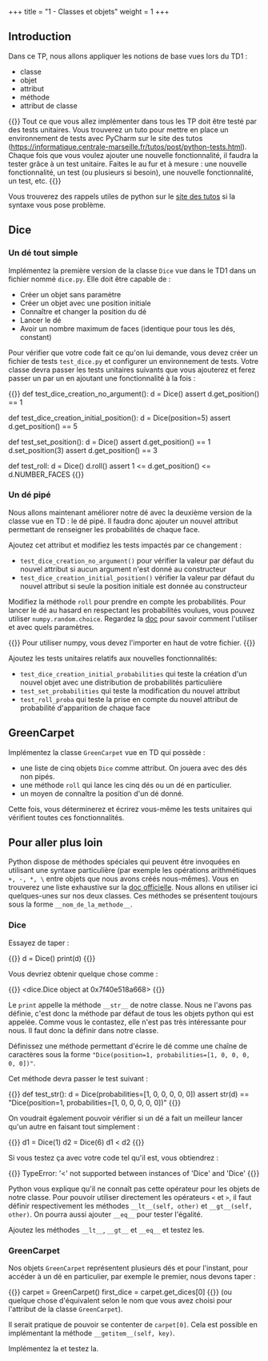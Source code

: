 +++
title = "1 - Classes et objets"
weight = 1
+++


## Introduction

Dans ce TP, nous allons appliquer les notions de base vues lors du TD1 :

  - classe
  - objet
  - attribut
  - méthode  
  - attribut de classe

{{<note>}}
Tout ce que vous allez implémenter dans tous les TP doit être testé par des tests unitaires. Vous trouverez un tuto pour mettre en place un environnement de tests avec    PyCharm sur le site des tutos (https://informatique.centrale-marseille.fr/tutos/post/python-tests.html).
Chaque fois que vous voulez ajouter une nouvelle fonctionnalité, il faudra la tester grâce à un test unitaire. Faites le au fur et à mesure : une nouvelle fonctionnalité, un test (ou plusieurs si besoin), une nouvelle fonctionnalité, un test, etc.
{{</note>}}

Vous trouverez des rappels utiles de python sur le [site des tutos](https://informatique.centrale-marseille.fr/tutos/post/python-bases.html) si la syntaxe vous pose problème.

## Dice
### Un dé tout simple

Implémentez la première version de la classe `Dice` vue dans le TD1 dans un fichier nommé `dice.py`. Elle doit être capable de :

  - Créer un objet sans paramètre
  - Créer un objet avec une position initiale
  - Connaître et changer la position du dé
  - Lancer le dé
  - Avoir un nombre maximum de faces (identique pour tous les dés, constant)

Pour vérifier que votre code fait ce qu'on lui demande, vous devez créer un fichier de tests `test_dice.py` et configurer un environnement de tests. Votre classe devra passer les tests unitaires suivants que vous ajouterez et ferez passer un par un en ajoutant une fonctionnalité à la fois :

{{<highlight python>}}
def test_dice_creation_no_argument():
    d = Dice()
    assert d.get_position() == 1


def test_dice_creation_initial_position():
    d = Dice(position=5)
    assert d.get_position() == 5


def test_set_position():
    d = Dice()
    assert d.get_position() == 1
    d.set_position(3)
    assert d.get_position() == 3


def test_roll:
    d = Dice()
    d.roll()
    assert 1 <= d.get_position() <= d.NUMBER_FACES
{{</highlight >}}

### Un dé pipé

Nous allons maintenant améliorer notre dé avec la deuxième version de la classe vue en TD : le dé pipé. Il faudra donc ajouter un nouvel attribut permettant de renseigner les probabilités de chaque face.

Ajoutez cet attribut et modifiez les tests impactés par ce changement :

  - `test_dice_creation_no_argument()` pour vérifier la valeur par défaut du nouvel attribut si aucun argument n'est donné au constructeur
  - `test_dice_creation_initial_position()` vérifier la valeur par défaut du nouvel attribut si seule la position initiale est donnée au constructeur

Modifiez la méthode `roll` pour prendre en compte les probabilités. Pour lancer le dé au hasard en respectant les probabilités voulues, vous pouvez utiliser `numpy.random.choice`. Regardez la [doc](https://docs.scipy.org/doc/numpy-dev/reference/generated/numpy.random.choice.html) pour savoir comment l'utiliser et avec quels paramètres.

{{<note>}}
Pour utiliser numpy, vous devez l'importer en haut de votre fichier.
{{</note>}}

Ajoutez les tests unitaires relatifs aux nouvelles fonctionnalités:

  - `test_dice_creation_initial_probabilities` qui teste la création d'un nouvel objet avec une distribution de probabilités particulière
  - `test_set_probabilities` qui teste la modification du nouvel attribut
  - `test_roll_proba` qui teste la prise en compte du nouvel attribut de probabilité d'apparition de chaque face


## GreenCarpet

Implémentez la classe `GreenCarpet` vue en TD qui possède :

  - une liste de cinq objets `Dice` comme attribut. On jouera avec des dés non pipés.
  - une méthode `roll` qui lance les cinq dés ou un dé en particulier.
  - un moyen de connaître la position d'un dé donné.

Cette fois, vous déterminerez et écrirez vous-même les tests unitaires qui vérifient toutes ces fonctionnalités.


## Pour aller plus loin

Python dispose de méthodes spéciales qui peuvent être invoquées en utilisant une syntaxe particulière (par exemple les opérations arithmétiques `+, -, *, \` entre objets que nous avons créés nous-mêmes). Vous en trouverez une liste exhaustive sur la [doc officielle](https://docs.python.org/3/reference/datamodel.html#special-method-names). Nous allons en utiliser ici quelques-unes sur nos deux classes. Ces méthodes se présentent toujours sous la forme `__nom_de_la_methode__`.

### Dice
Essayez de taper :

{{<highlight python>}}
d = Dice()
print(d)
{{</highlight>}}

Vous devriez obtenir quelque chose comme :

{{<highlight python>}}
<dice.Dice object at 0x7f40e518a668>
{{</highlight>}}

Le `print` appelle la méthode `__str__` de notre classe. Nous ne l'avons pas définie, c'est donc la méthode par défaut de tous les objets python qui est appelée. Comme vous le contastez, elle n'est pas très intéressante pour nous. Il faut donc la définir dans notre classe.

Définissez une méthode permettant d'écrire le dé comme une chaîne de caractères sous la forme `"Dice(position=1, probabilities=[1, 0, 0, 0, 0, 0])"`.

Cet méthode devra passer le test suivant :

{{<highlight python>}}
def test_str():
    d = Dice(probabilities=[1, 0, 0, 0, 0, 0])
    assert str(d) == "Dice(position=1, probabilities=[1, 0, 0, 0, 0, 0])"
{{</highlight>}}

On voudrait également pouvoir vérifier si un dé a fait un meilleur lancer qu'un autre en faisant tout simplement :

{{<highlight python>}}
d1 = Dice(1)
d2 = Dice(6)
d1 < d2
{{</highlight>}}

Si vous testez ça avec votre code tel qu'il est, vous obtiendrez :

{{<highlight python>}}
TypeError: '<' not supported between instances of 'Dice' and 'Dice'
{{</highlight>}}

Python vous explique qu'il ne connaît pas cette opérateur pour les objets de notre classe. Pour pouvoir utiliser directement les opérateurs `<` et `>`, il faut définir respectivement les méthodes `__lt__(self, other)` et `__gt__(self, other)`. On pourra aussi ajouter `__eq__` pour tester l'égalité.

Ajoutez les méthodes `__lt__`, `__gt__` et `__eq__` et testez les.

### GreenCarpet

Nos objets `GreenCarpet` représentent plusieurs dés et pour l'instant, pour accéder à un dé en particulier, par exemple le premier, nous devons taper : 

{{<highlight python>}}
carpet = GreenCarpet()
first_dice = carpet.get_dices[0]
{{</highlight>}}
(ou quelque chose d'équivalent selon le nom que vous avez choisi pour l'attribut de la classe `GreenCarpet`).

Il serait pratique de pouvoir se contenter de `carpet[0]`. Cela est possible en implémentant la méthode `__getitem__(self, key)`.

Implémentez la et testez la.
